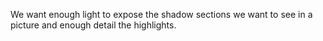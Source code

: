 We want enough light to expose the shadow sections we want to see in a picture and enough detail the highlights.